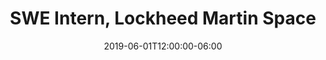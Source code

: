 ---
title: "SWE Intern, Lockheed Martin Space"
date: 2019-06-01T12:00:00-06:00
draft: false
description: "Over the course of three summers and one school year, I developed numerous VR and web applications."
time: "June 2019 - August 2019, June 2020 - September 2021"
category: webdev
featured: true
weight: 3
---